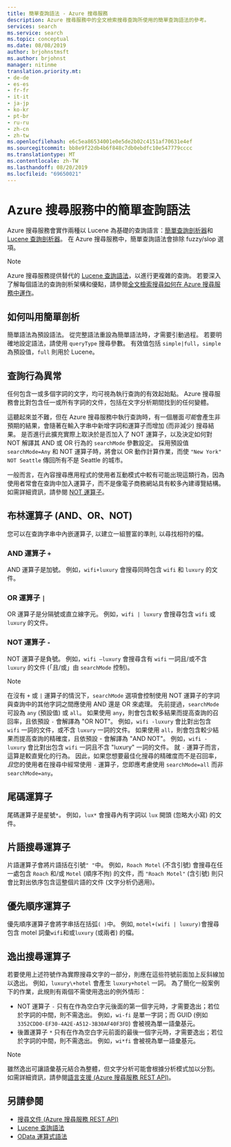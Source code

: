 ```yaml
---
title: 簡單查詢語法 - Azure 搜尋服務
description: Azure 搜尋服務中的全文檢索搜尋查詢所使用的簡單查詢語法的參考。
services: search
ms.service: search
ms.topic: conceptual
ms.date: 08/08/2019
author: brjohnstmsft
ms.author: brjohnst
manager: nitinme
translation.priority.mt:
- de-de
- es-es
- fr-fr
- it-it
- ja-jp
- ko-kr
- pt-br
- ru-ru
- zh-cn
- zh-tw
ms.openlocfilehash: e6c5ea86534001e0e5de2b02c4151af70631e4ef
ms.sourcegitcommit: bb8e9f22db4b6f848c7db0ebdfc10e547779cccc
ms.translationtype: MT
ms.contentlocale: zh-TW
ms.lasthandoff: 08/20/2019
ms.locfileid: "69650021"
---
```

# <a name="simple-query-syntax-in-azure-search"></a>Azure 搜尋服務中的簡單查詢語法
Azure 搜尋服務會實作兩種以 Lucene 為基礎的查詢語言：[簡單查詢剖析器](https://lucene.apache.org/core/6_6_1/queryparser/org/apache/lucene/queryparser/simple/SimpleQueryParser.html)和 [Lucene 查詢剖析器](https://lucene.apache.org/core/6_6_1/queryparser/org/apache/lucene/queryparser/classic/package-summary.html)。 在 Azure 搜尋服務中，簡單查詢語法會排除 fuzzy/slop 選項。  

> [!NOTE]  
>  Azure 搜尋服務提供替代的 [Lucene 查詢語法](query-lucene-syntax.md)，以進行更複雜的查詢。 若要深入了解每個語法的查詢剖析架構和優點，請參閱[全文檢索搜尋如何在 Azure 搜尋服務中運作](search-lucene-query-architecture.md)。

## <a name="how-to-invoke-simple-parsing"></a>如何叫用簡單剖析

簡單語法為預設語法。 從完整語法重設為簡單語法時，才需要引動過程。 若要明確地設定語法，請使用 `queryType` 搜尋參數。 有效值包括 `simple|full`，`simple` 為預設值，`full` 則用於 Lucene。 

## <a name="query-behavior-anomalies"></a>查詢行為異常

任何包含一或多個字詞的文字，均可視為執行查詢的有效起始點。 Azure 搜尋服務會比對包含任一或所有字詞的文件，包括在文字分析期間找到的任何變體。 

這聽起來並不難，但在 Azure 搜尋服務中執行查詢時，有一個層面*可能*會產生非預期的結果，會隨著在輸入字串中新增字詞和運算子而增加 (而非減少) 搜尋結果。 是否進行此擴充實際上取決於是否加入了 NOT 運算子，以及決定如何對 NOT 解譯其 AND 或 OR 行為的 `searchMode` 參數設定。 採用預設值 `searchMode=Any` 和 NOT 運算子時，將會以 OR 動作計算作業，而使 `"New York" NOT Seattle` 傳回所有不是 Seattle 的城市。  

一般而言，在內容搜尋應用程式的使用者互動模式中較有可能出現這類行為，因為使用者常會在查詢中加入運算子，而不是像電子商務網站具有較多內建導覽結構。 如需詳細資訊，請參閱 [NOT 運算子](#not-operator)。 

## <a name="boolean-operators-and-or-not"></a>布林運算子 (AND、OR、NOT) 

您可以在查詢字串中內嵌運算子, 以建立一組豐富的準則, 以尋找相符的檔。 

### <a name="and-operator-"></a>AND 運算子 `+`

AND 運算子是加號。 例如，`wifi+luxury` 會搜尋同時包含 `wifi` 和 `luxury` 的文件。

### <a name="or-operator-"></a>OR 運算子 `|`

OR 運算子是分隔號或直立線字元。 例如，`wifi | luxury` 會搜尋包含 `wifi` 或 `luxury` 的文件。

<a name="not-operator"></a>

### <a name="not-operator--"></a>NOT 運算子 `-`

NOT 運算子是負號。 例如，`wifi –luxury` 會搜尋含有 `wifi` 一詞且/或不含 `luxury` 的文件 (「且/或」由 `searchMode` 控制)。

> [!NOTE]  
>  在沒有 `+` 或 `|` 運算子的情況下，`searchMode` 選項會控制使用 NOT 運算子的字詞與查詢中的其他字詞之間應使用 AND 還是 OR 來處理。 先前提過，`searchMode` 可設為 `any` (預設值) 或 `all`。 如果使用 `any`，則會包含較多結果而提高查詢的召回率，且依預設 `-` 會解譯為 "OR NOT"。 例如，`wifi -luxury` 會比對出包含 `wifi` 一詞的文件，或不含 `luxury` 一詞的文件。 如果使用 `all`，則會包含較少結果而提高查詢的精確度，且依預設 - 會解譯為 "AND NOT"。 例如，`wifi -luxury` 會比對出包含 `wifi` 一詞且不含 "luxury" 一詞的文件。 就 `-` 運算子而言，這算是較直覺化的行為。 因此，如果您想要最佳化搜尋的精確度而不是召回率，*且*您的使用者在搜尋中經常使用 `-` 運算子，您即應考慮使用 `searchMode=all` 而非 `searchMode=any`。

## <a name="suffix-operator"></a>尾碼運算子

尾碼運算子是星號`*`。 例如，`lux*` 會搜尋內有字詞以 `lux` 開頭 (忽略大小寫) 的文件。  

## <a name="phrase-search-operator"></a>片語搜尋運算子

片語運算子會將片語括在引號`" "`中。 例如，`Roach Motel` (不含引號) 會搜尋在任一處包含 `Roach` 和/或 `Motel` (順序不拘) 的文件，而 `"Roach Motel"` (含引號) 則只會比對出依序包含這整個片語的文件 (文字分析仍適用)。

## <a name="precedence-operator"></a>優先順序運算子

優先順序運算子會將字串括在括弧`( )`中。 例如, `motel+(wifi | luxury)`會搜尋包含 motel 詞彙`wifi`和或`luxury` (或兩者) 的檔。  

## <a name="escaping-search-operators"></a>逸出搜尋運算子  

 若要使用上述符號作為實際搜尋文字的一部分，則應在這些符號前面加上反斜線加以逸出。 例如，`luxury\+hotel` 會產生 `luxury+hotel` 一詞。 為了簡化一般案例下的作業，此規則有兩個不需使用逸出的例外情形：  

- NOT 運算子 `-` 只有在作為空白字元後面的第一個字元時，才需要逸出；若位於字詞的中間，則不需逸出。 例如，`wi-fi` 是單一字詞；而 GUID (例如 `3352CDD0-EF30-4A2E-A512-3B30AF40F3FD`) 會被視為單一語彙基元。
- 後置運算子 `*` 只有在作為空白字元前面的最後一個字元時，才需要逸出；若位於字詞的中間，則不需逸出。 例如，`wi*fi` 會被視為單一語彙基元。

> [!NOTE]  
>  雖然逸出可讓語彙基元結合為整體，但文字分析可能會根據分析模式加以分割。 如需詳細資訊，請參閱[語言支援 (Azure 搜尋服務 REST API)](index-add-language-analyzers.md)。  

## <a name="see-also"></a>另請參閱  

+ [搜尋文件 (Azure 搜尋服務 REST API)](https://docs.microsoft.com/rest/api/searchservice/Search-Documents) 
+ [Lucene 查詢語法](query-lucene-syntax.md)
+ [OData 運算式語法](query-odata-filter-orderby-syntax.md) 
